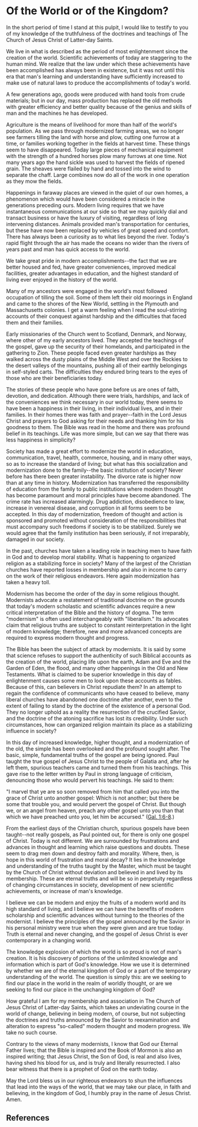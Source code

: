 # Of the World or of the Kingdom?

In the short period of time I stand at this pulpit, I would like to testify to
you of my knowledge of the truthfulness of the doctrines and teachings of The
Church of Jesus Christ of Latter-day Saints.

We live in what is described as the period of most enlightenment since the
creation of the world. Scientific achievements of today are staggering to the
human mind. We realize that the law under which these achievements have been
accomplished has always been in existence, but it was not until this era that
man's learning and understanding have sufficiently increased to make use of
natural laws to produce the accomplishments of today's world.

A few generations ago, goods were produced with hand tools from crude
materials; but in our day, mass production has replaced the old methods with
greater efficiency and better quality because of the genius and skills of man
and the machines he has developed.

Agriculture is the means of livelihood for more than half of the world's
population. As we pass through modernized farming areas, we no longer see
farmers tilling the land with horse and plow, cutting one furrow at a time, or
families working together in the fields at harvest time. These things seem to
have disappeared. Today large pieces of mechanical equipment with the strength
of a hundred horses plow many furrows at one time. Not many years ago the hand
sickle was used to harvest the fields of ripened grain. The sheaves were
flailed by hand and tossed into the wind to separate the chaff. Large combines
now do all of the work in one operation as they mow the fields.

Happenings in faraway places are viewed in the quiet of our own homes, a
phenomenon which would have been considered a miracle in the generations
preceding ours. Modern living requires that we have instantaneous
communications at our side so that we may quickly dial and transact business
or have the luxury of visiting, regardless of long intervening distances.
Animals provided man's transportation for centuries, but these have now been
replaced by vehicles of great speed and comfort. There has always been a
curiosity as to what lies beyond the river. Today's rapid flight through the
air has made the oceans no wider than the rivers of years past and man has
quick access to the world.

We take great pride in modern accomplishments--the fact that we are better
housed and fed, have greater conveniences, improved medical facilities,
greater advantages in education, and the highest standard of living ever
enjoyed in the history of the world.

Many of my ancestors were engaged in the world's most followed occupation of
tilling the soil. Some of them left their old moorings in England and came to
the shores of the New World, settling in the Plymouth and Massachusetts
colonies. I get a warm feeling when I read the soul-stirring accounts of their
conquest against hardship and the difficulties that faced them and their
families.

Early missionaries of the Church went to Scotland, Denmark, and Norway, where
other of my early ancestors lived. They accepted the teachings of the gospel,
gave up the security of their homelands, and participated in the gathering to
Zion. These people faced even greater hardships as they walked across the
dusty plains of the Middle West and over the Rockies to the desert valleys of
the mountains, pushing all of their earthly belongings in self-styled carts.
The difficulties they endured bring tears to the eyes of those who are their
beneficiaries today.

The stories of these people who have gone before us are ones of faith,
devotion, and dedication. Although there were trials, hardships, and lack of
the conveniences we think necessary in our world today, there seems to have
been a happiness in their living, in their individual lives, and in their
families. In their homes there was faith and prayer--faith in the Lord Jesus
Christ and prayers to God asking for their needs and thanking him for his
goodness to them. The Bible was read in the home and there was profound belief
in its teachings. Life was more simple, but can we say that there was less
happiness in simplicity?

Society has made a great effort to modernize the world in education,
communication, travel, health, commerce, housing, and in many other ways, so
as to increase the standard of living; but what has this socialization and
modernization done to the family--the basic institution of society? Never
before has there been greater instability. The divorce rate is higher now than
at any time in history. Modernization has transferred the responsibility of
education from the family to public institutions where modern thought has
become paramount and moral principles have become abandoned. The crime rate
has increased alarmingly. Drug addiction, disobedience to law, increase in
venereal disease, and corruption in all forms seem to be accepted. In this day
of modernization, freedom of thought and action is sponsored and promoted
without consideration of the responsibilities that must accompany such
freedoms if society is to be stabilized. Surely we would agree that the family
institution has been seriously, if not irreparably, damaged in our society.

In the past, churches have taken a leading role in teaching men to have faith
in God and to develop moral stability. What is happening to organized religion
as a stabilizing force in society? Many of the largest of the Christian
churches have reported losses in membership and also in income to carry on the
work of their religious endeavors. Here again modernization has taken a heavy
toll.

Modernism has become the order of the day in some religious thought.
Modernists advocate a restatement of traditional doctrine on the grounds that
today's modern scholastic and scientific advances require a new critical
interpretation of the Bible and the history of dogma. The term "modernism" is
often used interchangeably with "liberalism." Its advocates claim that
religious truths are subject to constant reinterpretation in the light of
modern knowledge; therefore, new and more advanced concepts are required to
express modern thought and progress.

The Bible has been the subject of attack by modernists. It is said by some
that science refuses to support the authenticity of such Biblical accounts as
the creation of the world, placing life upon the earth, Adam and Eve and the
Garden of Eden, the flood, and many other happenings in the Old and New
Testaments. What is claimed to be superior knowledge in this day of
enlightenment causes some men to look upon these accounts as fables. Because
of this, can believers in Christ repudiate them? In an attempt to regain the
confidence of communicants who have ceased to believe, many liberal churches
have abandoned one doctrine after another, even to the extent of failing to
stand by the doctrine of the existence of a personal God. They no longer
uphold as a reality the resurrection of the crucified Savior, and the doctrine
of the atoning sacrifice has lost its credibility. Under such circumstances,
how can organized religion maintain its place as a stabilizing influence in
society?

In this day of increased knowledge, higher thought, and a modernization of the
old, the simple has been overlooked and the profound sought after. The basic,
simple, fundamental truths of the gospel are being ignored. Paul taught the
true gospel of Jesus Christ to the people of Galatia and, after he left them,
spurious teachers came and turned them from his teachings. This gave rise to
the letter written by Paul in strong language of criticism, denouncing those
who would pervert his teachings. He said to them:

"I marvel that ye are so soon removed from him that called you into the grace
of Christ unto another gospel: Which is not another; but there be some that
trouble you, and would pervert the gospel of Christ. But though we, or an
angel from heaven, preach any other gospel unto you than that which we have
preached unto you, let him be accursed." ([Gal.
1:6-8](/scriptures/nt/gal/1.6-8?lang=eng#5).)

From the earliest days of the Christian church, spurious gospels have been
taught--not really gospels, as Paul pointed out, for there is only one gospel
of Christ. Today is not different. We are surrounded by frustrations and
advances in thought and learning which raise questions and doubts. These seem
to drag men down and destroy faith and morality. Where, then, is hope in this
world of frustration and moral decay? It lies in the knowledge and
understanding of the truths taught by the Master, which must be taught by the
Church of Christ without deviation and believed in and lived by its
membership. These are eternal truths and will be so in perpetuity regardless
of changing circumstances in society, development of new scientific
achievements, or increase of man's knowledge.

I believe we can be modern and enjoy the fruits of a modern world and its high
standard of living, and I believe we can have the benefits of modern
scholarship and scientific advances without turning to the theories of the
modernist. I believe the principles of the gospel announced by the Savior in
his personal ministry were true when they were given and are true today. Truth
is eternal and never changing, and the gospel of Jesus Christ is ever
contemporary in a changing world.

The knowledge explosion of which the world is so proud is not of man's
creation. It is his discovery of portions of the unlimited knowledge and
information which is part of God's knowledge. How we use it is determined by
whether we are of the eternal kingdom of God or a part of the temporary
understanding of the world. The question is simply this: are we seeking to
find our place in the world in the realm of worldly thought, or are we seeking
to find our place in the unchanging kingdom of God?

How grateful I am for my membership and association in The Church of Jesus
Christ of Latter-day Saints, which takes an undeviating course in the world of
change, believing in being modern, of course, but not subjecting the doctrines
and truths announced by the Savior to reexamination and alteration to express
"so-called" modern thought and modern progress. We take no such course.

Contrary to the views of many modernists, I know that God our Eternal Father
lives; that the Bible is inspired and the Book of Mormon is also an inspired
writing; that Jesus Christ, the Son of God, is real and also lives, having
shed his blood for us, and is truly and literally resurrected. I also bear
witness that there is a prophet of God on the earth today.

May the Lord bless us in our righteous endeavors to shun the influences that
lead into the ways of the world, that we may take our place, in faith and
believing, in the kingdom of God, I humbly pray in the name of Jesus Christ.
Amen.

## References

